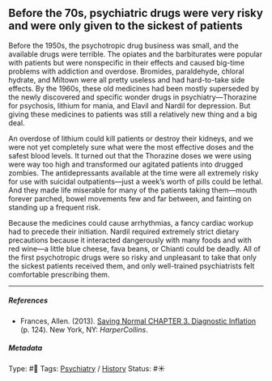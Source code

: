 ## Before the 70s, psychiatric drugs were very risky and were only given to the sickest of patients

Before the 1950s, the psychotropic drug business was small, and the available drugs were terrible. The opiates and the barbiturates were popular with patients but were nonspecific in their effects and caused big-time problems with addiction and overdose. Bromides, paraldehyde, chloral hydrate, and Miltown were all pretty useless and had hard-to-take side effects. By the 1960s, these old medicines had been mostly superseded by the newly discovered and specific wonder drugs in psychiatry—Thorazine for psychosis, lithium for mania, and Elavil and Nardil for depression. But giving these medicines to patients was still a relatively new thing and a big deal. 

An overdose of lithium could kill patients or destroy their kidneys, and we were not yet completely sure what were the most effective doses and the safest blood levels. It turned out that the Thorazine doses we were using were way too high and transformed our agitated patients into drugged zombies. The antidepressants available at the time were all extremely risky for use with suicidal outpatients—just a week’s worth of pills could be lethal. And they made life miserable for many of the patients taking them—mouth forever parched, bowel movements few and far between, and fainting on standing up a frequent risk.

Because the medicines could cause arrhythmias, a fancy cardiac workup had to precede their initiation. Nardil required extremely strict dietary precautions because it interacted dangerously with many foods and with red wine—a little blue cheese, fava beans, or Chianti could be deadly. All of the first psychotropic drugs were so risky and unpleasant to take that only the sickest patients received them, and only well-trained psychiatrists felt comfortable prescribing them.

---

##### References

* Frances, Allen. (2013). [Saving Normal CHAPTER 3. Diagnostic Inflation](Saving%20Normal%20CHAPTER%203.%20Diagnostic%20Inflation.md) (p. 124). New York, NY: *HarperCollins*.

##### Metadata

Type: #🔴 
Tags: [Psychiatry](Psychiatry.md) / [History]() 
Status: #☀️ 
